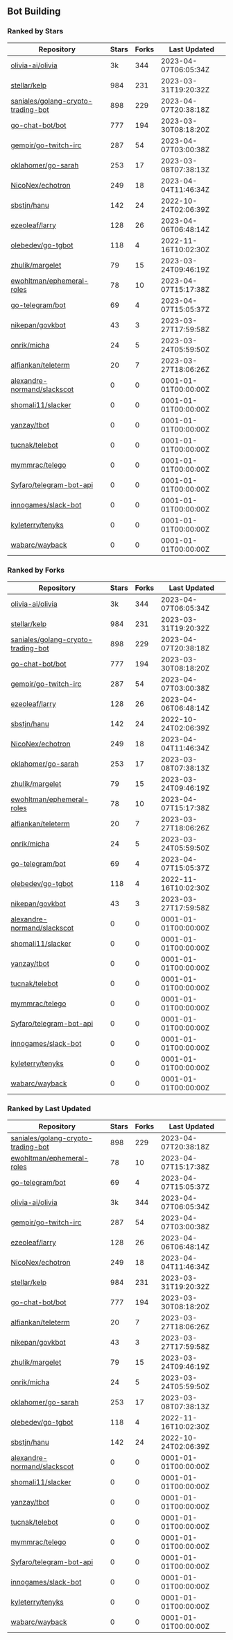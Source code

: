 ## Bot Building

### Ranked by Stars

| Repository | Stars | Forks | Last Updated |
|------------|-------|-------|--------------|
| [olivia-ai/olivia](https://github.com/olivia-ai/olivia) | 3k | 344 | 2023-04-07T06:05:34Z |
| [stellar/kelp](https://github.com/stellar/kelp) | 984 | 231 | 2023-03-31T19:20:32Z |
| [saniales/golang-crypto-trading-bot](https://github.com/saniales/golang-crypto-trading-bot) | 898 | 229 | 2023-04-07T20:38:18Z |
| [go-chat-bot/bot](https://github.com/go-chat-bot/bot) | 777 | 194 | 2023-03-30T08:18:20Z |
| [gempir/go-twitch-irc](https://github.com/gempir/go-twitch-irc) | 287 | 54 | 2023-04-07T03:00:38Z |
| [oklahomer/go-sarah](https://github.com/oklahomer/go-sarah) | 253 | 17 | 2023-03-08T07:38:13Z |
| [NicoNex/echotron](https://github.com/NicoNex/echotron) | 249 | 18 | 2023-04-04T11:46:34Z |
| [sbstjn/hanu](https://github.com/sbstjn/hanu) | 142 | 24 | 2022-10-24T02:06:39Z |
| [ezeoleaf/larry](https://github.com/ezeoleaf/larry) | 128 | 26 | 2023-04-06T06:48:14Z |
| [olebedev/go-tgbot](https://github.com/olebedev/go-tgbot) | 118 | 4 | 2022-11-16T10:02:30Z |
| [zhulik/margelet](https://github.com/zhulik/margelet) | 79 | 15 | 2023-03-24T09:46:19Z |
| [ewohltman/ephemeral-roles](https://github.com/ewohltman/ephemeral-roles) | 78 | 10 | 2023-04-07T15:17:38Z |
| [go-telegram/bot](https://github.com/go-telegram/bot) | 69 | 4 | 2023-04-07T15:05:37Z |
| [nikepan/govkbot](https://github.com/nikepan/govkbot) | 43 | 3 | 2023-03-27T17:59:58Z |
| [onrik/micha](https://github.com/onrik/micha) | 24 | 5 | 2023-03-24T05:59:50Z |
| [alfiankan/teleterm](https://github.com/alfiankan/teleterm) | 20 | 7 | 2023-03-27T18:06:26Z |
| [alexandre-normand/slackscot](https://github.com/alexandre-normand/slackscot) | 0 | 0 | 0001-01-01T00:00:00Z |
| [shomali11/slacker](https://github.com/shomali11/slacker) | 0 | 0 | 0001-01-01T00:00:00Z |
| [yanzay/tbot](https://github.com/yanzay/tbot) | 0 | 0 | 0001-01-01T00:00:00Z |
| [tucnak/telebot](https://github.com/tucnak/telebot) | 0 | 0 | 0001-01-01T00:00:00Z |
| [mymmrac/telego](https://github.com/mymmrac/telego) | 0 | 0 | 0001-01-01T00:00:00Z |
| [Syfaro/telegram-bot-api](https://github.com/Syfaro/telegram-bot-api) | 0 | 0 | 0001-01-01T00:00:00Z |
| [innogames/slack-bot](https://github.com/innogames/slack-bot) | 0 | 0 | 0001-01-01T00:00:00Z |
| [kyleterry/tenyks](https://github.com/kyleterry/tenyks) | 0 | 0 | 0001-01-01T00:00:00Z |
| [wabarc/wayback](https://github.com/wabarc/wayback) | 0 | 0 | 0001-01-01T00:00:00Z |

### Ranked by Forks

| Repository | Stars | Forks | Last Updated |
|------------|-------|-------|--------------|
| [olivia-ai/olivia](https://github.com/olivia-ai/olivia) | 3k | 344 | 2023-04-07T06:05:34Z |
| [stellar/kelp](https://github.com/stellar/kelp) | 984 | 231 | 2023-03-31T19:20:32Z |
| [saniales/golang-crypto-trading-bot](https://github.com/saniales/golang-crypto-trading-bot) | 898 | 229 | 2023-04-07T20:38:18Z |
| [go-chat-bot/bot](https://github.com/go-chat-bot/bot) | 777 | 194 | 2023-03-30T08:18:20Z |
| [gempir/go-twitch-irc](https://github.com/gempir/go-twitch-irc) | 287 | 54 | 2023-04-07T03:00:38Z |
| [ezeoleaf/larry](https://github.com/ezeoleaf/larry) | 128 | 26 | 2023-04-06T06:48:14Z |
| [sbstjn/hanu](https://github.com/sbstjn/hanu) | 142 | 24 | 2022-10-24T02:06:39Z |
| [NicoNex/echotron](https://github.com/NicoNex/echotron) | 249 | 18 | 2023-04-04T11:46:34Z |
| [oklahomer/go-sarah](https://github.com/oklahomer/go-sarah) | 253 | 17 | 2023-03-08T07:38:13Z |
| [zhulik/margelet](https://github.com/zhulik/margelet) | 79 | 15 | 2023-03-24T09:46:19Z |
| [ewohltman/ephemeral-roles](https://github.com/ewohltman/ephemeral-roles) | 78 | 10 | 2023-04-07T15:17:38Z |
| [alfiankan/teleterm](https://github.com/alfiankan/teleterm) | 20 | 7 | 2023-03-27T18:06:26Z |
| [onrik/micha](https://github.com/onrik/micha) | 24 | 5 | 2023-03-24T05:59:50Z |
| [go-telegram/bot](https://github.com/go-telegram/bot) | 69 | 4 | 2023-04-07T15:05:37Z |
| [olebedev/go-tgbot](https://github.com/olebedev/go-tgbot) | 118 | 4 | 2022-11-16T10:02:30Z |
| [nikepan/govkbot](https://github.com/nikepan/govkbot) | 43 | 3 | 2023-03-27T17:59:58Z |
| [alexandre-normand/slackscot](https://github.com/alexandre-normand/slackscot) | 0 | 0 | 0001-01-01T00:00:00Z |
| [shomali11/slacker](https://github.com/shomali11/slacker) | 0 | 0 | 0001-01-01T00:00:00Z |
| [yanzay/tbot](https://github.com/yanzay/tbot) | 0 | 0 | 0001-01-01T00:00:00Z |
| [tucnak/telebot](https://github.com/tucnak/telebot) | 0 | 0 | 0001-01-01T00:00:00Z |
| [mymmrac/telego](https://github.com/mymmrac/telego) | 0 | 0 | 0001-01-01T00:00:00Z |
| [Syfaro/telegram-bot-api](https://github.com/Syfaro/telegram-bot-api) | 0 | 0 | 0001-01-01T00:00:00Z |
| [innogames/slack-bot](https://github.com/innogames/slack-bot) | 0 | 0 | 0001-01-01T00:00:00Z |
| [kyleterry/tenyks](https://github.com/kyleterry/tenyks) | 0 | 0 | 0001-01-01T00:00:00Z |
| [wabarc/wayback](https://github.com/wabarc/wayback) | 0 | 0 | 0001-01-01T00:00:00Z |

### Ranked by Last Updated

| Repository | Stars | Forks | Last Updated |
|------------|-------|-------|--------------|
| [saniales/golang-crypto-trading-bot](https://github.com/saniales/golang-crypto-trading-bot) | 898 | 229 | 2023-04-07T20:38:18Z |
| [ewohltman/ephemeral-roles](https://github.com/ewohltman/ephemeral-roles) | 78 | 10 | 2023-04-07T15:17:38Z |
| [go-telegram/bot](https://github.com/go-telegram/bot) | 69 | 4 | 2023-04-07T15:05:37Z |
| [olivia-ai/olivia](https://github.com/olivia-ai/olivia) | 3k | 344 | 2023-04-07T06:05:34Z |
| [gempir/go-twitch-irc](https://github.com/gempir/go-twitch-irc) | 287 | 54 | 2023-04-07T03:00:38Z |
| [ezeoleaf/larry](https://github.com/ezeoleaf/larry) | 128 | 26 | 2023-04-06T06:48:14Z |
| [NicoNex/echotron](https://github.com/NicoNex/echotron) | 249 | 18 | 2023-04-04T11:46:34Z |
| [stellar/kelp](https://github.com/stellar/kelp) | 984 | 231 | 2023-03-31T19:20:32Z |
| [go-chat-bot/bot](https://github.com/go-chat-bot/bot) | 777 | 194 | 2023-03-30T08:18:20Z |
| [alfiankan/teleterm](https://github.com/alfiankan/teleterm) | 20 | 7 | 2023-03-27T18:06:26Z |
| [nikepan/govkbot](https://github.com/nikepan/govkbot) | 43 | 3 | 2023-03-27T17:59:58Z |
| [zhulik/margelet](https://github.com/zhulik/margelet) | 79 | 15 | 2023-03-24T09:46:19Z |
| [onrik/micha](https://github.com/onrik/micha) | 24 | 5 | 2023-03-24T05:59:50Z |
| [oklahomer/go-sarah](https://github.com/oklahomer/go-sarah) | 253 | 17 | 2023-03-08T07:38:13Z |
| [olebedev/go-tgbot](https://github.com/olebedev/go-tgbot) | 118 | 4 | 2022-11-16T10:02:30Z |
| [sbstjn/hanu](https://github.com/sbstjn/hanu) | 142 | 24 | 2022-10-24T02:06:39Z |
| [alexandre-normand/slackscot](https://github.com/alexandre-normand/slackscot) | 0 | 0 | 0001-01-01T00:00:00Z |
| [shomali11/slacker](https://github.com/shomali11/slacker) | 0 | 0 | 0001-01-01T00:00:00Z |
| [yanzay/tbot](https://github.com/yanzay/tbot) | 0 | 0 | 0001-01-01T00:00:00Z |
| [tucnak/telebot](https://github.com/tucnak/telebot) | 0 | 0 | 0001-01-01T00:00:00Z |
| [mymmrac/telego](https://github.com/mymmrac/telego) | 0 | 0 | 0001-01-01T00:00:00Z |
| [Syfaro/telegram-bot-api](https://github.com/Syfaro/telegram-bot-api) | 0 | 0 | 0001-01-01T00:00:00Z |
| [innogames/slack-bot](https://github.com/innogames/slack-bot) | 0 | 0 | 0001-01-01T00:00:00Z |
| [kyleterry/tenyks](https://github.com/kyleterry/tenyks) | 0 | 0 | 0001-01-01T00:00:00Z |
| [wabarc/wayback](https://github.com/wabarc/wayback) | 0 | 0 | 0001-01-01T00:00:00Z |

